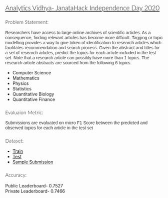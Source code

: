 <h2 style="color: 'black'; font-family: 'Lato', sans-serif; font-weight: 300; ">
  <a href="https://datahack.analyticsvidhya.com/contest/janatahack-independence-day-2020-ml-hackathon/" target="_blank">
    Analytics Vidhya- JanataHack Independence Day 2020
  </a>
</h2>

<h3 style="color: 'black'; font-family: 'Lato', sans-serif; font-weight: 300; ">
  Problem Statement:
</h3>

<p style="color: #333; font-family: 'Muli', sans-serif; margin-bottom: 15px;">
  Researchers have access to large online archives of scientific articles. As a consequence, finding relevant articles has become more difficult. Tagging or topic modelling provides a way to give token of identification to research articles which facilitates recommendation and search process.
  Given the abstract and titles for a set of research articles, predict the topics for each article included in the test set. 
Note that a research article can possibly have more than 1 topics. The research article abstracts are sourced from the following 6 topics:
</p>

<ul>
  <li>Computer Science</li>
  <li>Mathematics</li>
  <li>Physics</li>
  <li>Statistics</li>
  <li>Quantitative Biology</li>
  <li>Quantitative Finance</li>
</ul>  

<h3 style="color: 'black'; font-family: 'Lato', sans-serif; font-weight: 300; ">
  Evaluaion Metric:
</h3>

<p style="color: #333; font-family: 'Muli', sans-serif; margin-bottom: 15px;">
Submissions are evaluated on micro F1 Score between the predicted and observed topics for each article in the test set
</p>

<h3 style="color: 'black'; font-family: 'Lato', sans-serif; font-weight: 300; ">
  Dataset:
</h3>

* [Train](https://raw.githubusercontent.com/kritikseth/Datasets/master/Analytics%20Vidhya/JanataHack%20Independence%20Day%202020%20/janatahack_independence_day_2020_train.csv)
* [Test](https://raw.githubusercontent.com/kritikseth/Datasets/master/Analytics%20Vidhya/JanataHack%20Independence%20Day%202020%20/janatahack_independence_day_2020_test.csv)
* [Sample Submission](https://raw.githubusercontent.com/kritikseth/Datasets/master/Analytics%20Vidhya/JanataHack%20Independence%20Day%202020%20/janatahack_independence_day_2020_sample_submission.csv)

<h3 style="color: 'black'; font-family: 'Lato', sans-serif; font-weight: 300; ">
  Accuracy:
</h3>

<dl>
  <dt>Public Leaderboard- 0.7527</dt>
  <dt>Private Leaderboard- 0.7466</dt>
</dl>

